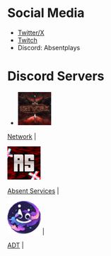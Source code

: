 # Social Media
* [Twitter/X](https://x.com/absentplays)
* [Twitch](https://www.twitch.tv/absentplays)
* Discord: Absentplays

# Discord Servers

-  <img src="/assets/images/network.png" alt="Network" width="75" height="75">

[Network](https://discord.gg/Da73My9ng2) |

 <img src="assets/images/AS.png" alt="AS" width="75" height="75">

[Absent Services](https://discord.gg/SD5AsvPrZW) |

 <img src="/assets/images/ADT.png" alt="ADT" width="75" height="75"> |

[ADT](https://discord.gg/SHPab9YH6T) |

